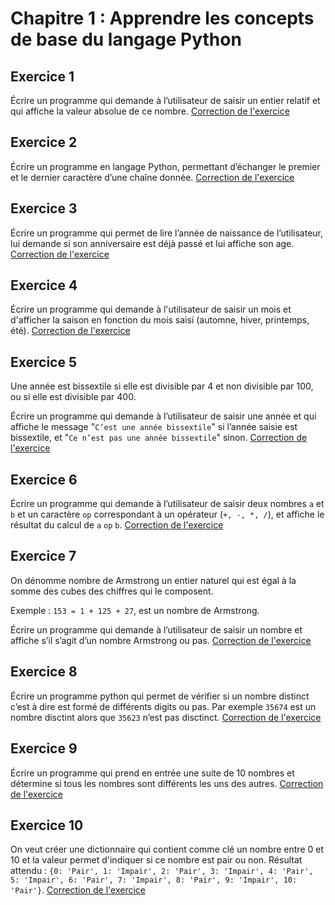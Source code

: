 # Chapitre 1 : Apprendre les concepts de base du langage Python

## Exercice 1

Écrire un programme qui demande à l’utilisateur de saisir un entier relatif et qui affiche la valeur absolue de ce nombre. [Correction de l'exercice](ex1.py)

## Exercice 2

Écrire un programme en langage Python, permettant d’échanger le premier et le dernier caractère d’une chaı̂ne donnée. [Correction de l'exercice](ex2.py)

## Exercice 3

Écrire un programme qui permet de lire l’année de naissance de l’utilisateur, lui demande si son anniversaire est déjà passé et lui affiche son age. [Correction de l'exercice](ex3.py)

## Exercice 4

Écrire un programme qui demande à l'utilisateur de saisir un mois et d'afficher la saison en fonction du mois saisi (automne, hiver, printemps, été). [Correction de l'exercice](ex4.py)

## Exercice 5

Une année est bissextile si elle est divisible par 4 et non divisible par 100, ou si elle est divisible par 400.

Écrire un programme qui demande à l’utilisateur de saisir une année et qui affiche le message "`C’est une année bissextile`" si l’année saisie est bissextile, et "`Ce n’est pas une année bissextile`" sinon. [Correction de l'exercice](ex5.py)

## Exercice 6

Écrire un programme qui demande à l’utilisateur de saisir deux nombres `a` et `b` et un caractère `op` correspondant à un opérateur (`+, -, *, /`), et affiche le résultat du calcul de `a` `op` `b`. [Correction de l'exercice](ex6.py)

## Exercice 7

On dénomme nombre de Armstrong un entier naturel qui est égal à la somme des cubes des chiffres qui le composent.

Exemple : `153 = 1 + 125 + 27`, est un nombre de Armstrong.

Écrire un programme qui demande à l’utilisateur de saisir un nombre et affiche s’il s’agit d’un nombre Armstrong ou pas. [Correction de l'exercice](ex7.py)

## Exercice 8

Écrire un programme python qui permet de vérifier si un nombre distinct c’est à dire est formé de différents digits ou pas. Par exemple `35674` est un nombre disctint alors que `35623` n’est pas disctinct. [Correction de l'exercice](ex8.py)

## Exercice 9

Écrire un programme qui prend en entrée une suite de 10 nombres et détermine si tous les nombres sont différents les uns des autres. [Correction de l'exercice](ex9.py)

## Exercice 10

On veut créer une dictionnaire qui contient comme clé un nombre entre 0 et 10 et la valeur permet d'indiquer si ce nombre est pair ou non. Résultat attendu :
`{0: 'Pair', 1: 'Impair', 2: 'Pair', 3: 'Impair', 4: 'Pair', 5: 'Impair', 6: 'Pair', 7: 'Impair', 8: 'Pair', 9: 'Impair', 10: 'Pair'}`. [Correction de l'exercice](ex10.py)
